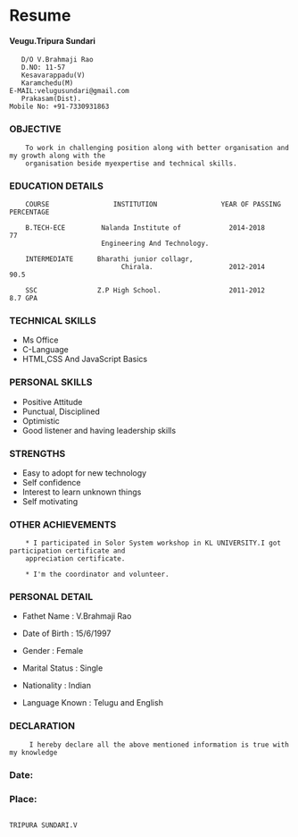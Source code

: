 # Resume

#### Veugu.Tripura Sundari
       D/O V.Brahmaji Rao
       D.NO: 11-57
       Kesavarappadu(V)
       Karamchedu(M)                                                          E-MAIL:velugusundari@gmail.com
       Prakasam(Dist).                                                        Mobile No: +91-7330931863
   
### OBJECTIVE      
        To work in challenging position along with better organisation and my growth along with the 
        organisation beside myexpertise and technical skills.
        
### EDUCATION DETAILS
        COURSE                INSTITUTION                YEAR OF PASSING            PERCENTAGE
        
        B.TECH-ECE         Nalanda Institute of            2014-2018                    77
                           Engineering And Technology.
        
        INTERMEDIATE      Bharathi junior collagr,
                                Chirala.                   2012-2014                    90.5
        
        SSC               Z.P High School.                 2011-2012                    8.7 GPA    
        
### TECHNICAL SKILLS        
  * Ms Office
  * C-Language
  * HTML,CSS And JavaScript Basics
  
### PERSONAL SKILLS
  * Positive Attitude
  * Punctual, Disciplined
  * Optimistic
  * Good listener and having leadership skills
  
### STRENGTHS
  * Easy to adopt for new technology
  * Self confidence
  * Interest to learn unknown things
  * Self motivating
  
### OTHER ACHIEVEMENTS
        * I participated in Solor System workshop in KL UNIVERSITY.I got participation certificate and 
        appreciation certificate.
        
        * I'm the coordinator and volunteer.

### PERSONAL DETAIL
 
 * Fathet Name      : V.Brahmaji Rao
 
 * Date of Birth    : 15/6/1997
 
 * Gender           : Female
 
 * Marital Status   : Single
 
 * Nationality      : Indian
 
 * Language Known   : Telugu and English
 
### DECLARATION
         I hereby declare all the above mentioned information is true with my knowledge
         
         
         
         
         
         
         
         
         
### Date:

### Place:                                                                      
                                                                                     TRIPURA SUNDARI.V
  
  
  
  
  
  
  
  
  
  
  
  
  
  
  
  
